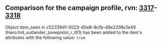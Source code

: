 ## Comparison for the campaign profile, rvn: [3317](https://github.com/PRO100KatYT/FortniteProfileRevisions/tree/main/profiles/campaign/3317%20campaign.json)-[3318](https://github.com/PRO100KatYT/FortniteProfileRevisions/tree/main/profiles/campaign/3318%20campaign.json)

Object item_seen in c52339d1-5023-40e6-8cfb-d9e2298c1e49 (Hero:hid_outlander_zonepistol_r_t01) has been added to the item's attributes with the following value: `true`
<br><br>
